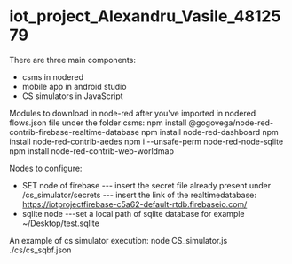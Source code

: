 # iot_project_Alexandru_Vasile_4812579

There are three main components:
- csms in nodered
- mobile app in android studio
- CS simulators in JavaScript

Modules to download in node-red after you've imported in nodered flows.json file under the folder csms:
npm install @gogovega/node-red-contrib-firebase-realtime-database
npm install node-red-dashboard
npm install node-red-contrib-aedes
npm i --unsafe-perm node-red-node-sqlite
npm install node-red-contrib-web-worldmap

Nodes to configure:
- SET node of firebase
--- insert the secret file already present under /cs_simulator/secrets
--- insert the link of the realtimedatabase: https://iotprojectfirebase-c5a62-default-rtdb.firebaseio.com/
- sqlite node
---set a local path of sqlite database for example ~/Desktop/test.sqlite


An example of cs simulator execution:
node CS_simulator.js ./cs/cs_sqbf.json

